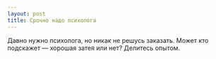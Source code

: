 ```yaml
---
layout: post 
title: Срочно надо психолога 
--- 
```

Давно нужно психолога, но никак не решусь заказать. Может кто подскажет — хорошая затея или нет? Делитесь опытом.
